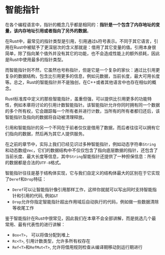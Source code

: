 # 智能指针
在各个编程语言中，指针的概念几乎都是相同的：**指针是一个包含了内存地址的变量，该内存地址引用或者指向了另外的数据**。

在Rust中，最常见的指针类型是引用，引用通过`&`符号表示。不同于其它语言，引用在Rust中被赋予了更深层次的含义那就是：借用了其它变量的值。引用本身很简单，除了指向某个值外并没有其它的功能，也不会造成性能上的额外损耗，因此是Rust中使用最多的指针类型。

而智能指针则不然，它虽然也号称指针，但是它是一个复杂的家伙：通过比引用更复杂的数据结构，包含比引用更多的信息，例如元数据，当前长度，最大可用长度等。总之，Rust的智能指针并不是独创，在C++或者其他语言中也存在相似的概念。

Rust标准库中定义的那些智能指针，虽重但强，可以提供比引用更多的功能特性，例如本章将讨论的引用计数智能指针。该智能指针允许你同时拥有同一个数据的多个所有权，它会跟踪每一个所有者并进行计数，当所有的所有者都归还后，该智能指针及指向的数据将自动被清理释放。

引用和智能指针的另一个不同在于前者仅仅是借用了数据，而后者往往可以拥有它们指向的数据，然后再为其它人提供服务。

在之前的章节中，实际上我们已经见识过多种智能指针，例如动态字符串`String`和动态数组`Vec`，它们的数据结构中不仅仅包含了指向底层数据的指针，还包含了当前长度、最大长度等信息，其中`String`智能指针还提供了一种担保信息：所有的数据都是合法的`UTF-8`格式。


智能指针往往是基于结构体实现，它与我们自定义的结构体最大的区别在于它实现了`Deref`和`Drop`特征：

- `Deref`可以让智能指针像引用那样工作，这样你就就可以写出同时支持智能指针和引用的代码, 例如`&T`
- `Drop`允许你指定智能指针超出作用域后自动执行的代码，例如做一些数据清除等收尾工作

鉴于智能指针在Rust中很常见，因此我们在本章不会全部讲解，而是挑选几个最常用、最有代表性的进行讲解：

- `Box<T>`， 可以将值分配到堆上
- `Rc<T>`, 引用计数类型，允许多所有权存在
- `Ref<T>`和`RefMut<T>`, 允许将借用规则检查从编译期移动到运行期进行